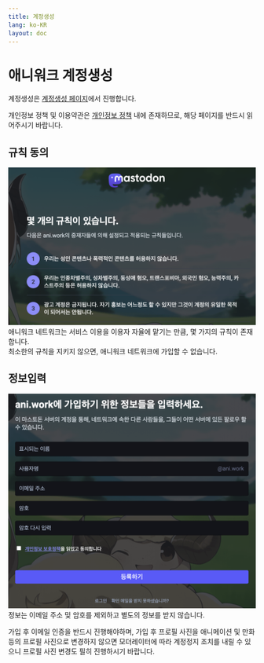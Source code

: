 ```yaml
---
title: 계정생성
lang: ko-KR
layout: doc
---
```

# 애니워크 계정생성
계정생성은 [계정생성 페이지](https://ani.work/auth/sign_up)에서 진행합니다.

개인정보 정책 및 이용약관은 [개인정보 정책](https://ani.work/privacy-policy) 내에 존재하므로, 해당 페이지를 반드시 읽어주시기 바랍니다.

## 규칙 동의
![규칙 동의 이미지](./images/signup/1.png)
애니워크 네트워크는 서비스 이용을 이용자 자율에 맡기는 만큼, 몇 가지의 규칙이 존재합니다.<br>
최소한의 규칙을 지키지 않으면, 애니워크 네트워크에 가입할 수 없습니다.

## 정보입력
![정보 입력 이미지](./images/signup/2.png)
정보는 이메일 주소 및 암호를 제외하고 별도의 정보를 받지 않습니다.

가입 후 이메일 인증을 반드시 진행해야하며, 가입 후 프로필 사진을 애니메이션 및 만화 등의 프로필 사진으로 변경하지 않으면 모더레이터에 따라 계정정지 조치를 내릴 수 있으니 프로필 사진 변경도 필히 진행하시기 바랍니다.